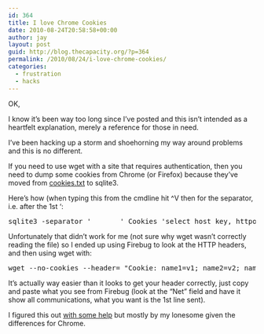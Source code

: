```yaml
---
id: 364
title: I love Chrome Cookies
date: 2010-08-24T20:58:58+00:00
author: jay
layout: post
guid: http://blog.thecapacity.org/?p=364
permalink: /2010/08/24/i-love-chrome-cookies/
categories:
  - frustration
  - hacks
---
```

OK,

I know it’s been way too long since I’ve posted and this isn’t intended as a heartfelt explanation, merely a reference for those in need.

I’ve been hacking up a storm and shoehorning my way around problems and this is no different.

If you need to use wget with a site that requires authentication, then you need to dump some cookies from Chrome (or Firefox) because they’ve moved from [cookies.txt](http://blog.omnux.com/index.php/2008/03/25/cookiestxt-file-format/) to sqlite3.

Here’s how (when typing this from the cmdline hit ^V then <Tab> for the separator, i.e. after the 1st ‘:

<pre>sqlite3 -separator '       ' Cookies 'select host_key, httponly, path, secure, expires_utc, name, value from cookies' > ~/Sites/uservice/chrome_cookies.txt
</pre>

Unfortunately that didn’t work for me (not sure why wget wasn’t correctly reading the file) so I ended up using Firebug to look at the HTTP headers, and then using wget with:

<pre>wget --no-cookies --header= "Cookie: name1=v1; name2=v2; name3=v3"
</pre>

It’s actually way easier than it looks to get your header correctly, just copy and paste what you see from Firebug (look at the “Net” field and have it show all communications, what you want is the 1st line sent).

I figured this out [with some help](http://www.linuxquestions.org/questions/linux-software-2/using-the-cookies-sqlite-from-firefox-3-in-wget-653227/) but mostly by my lonesome given the differences for Chrome.
